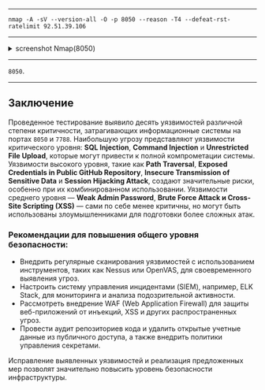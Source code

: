 ___

```
nmap -A -sV --version-all -O -p 8050 --reason -T4 --defeat-rst-ratelimit 92.51.39.106
```

___

<details>
<summary>screenshot Nmap(8050)</summary>
  
![](screenshots/SCANNING/nmap/nmap_8050.png)

</details>

___

`8050`.

___


## Заключение

Проведенное тестирование выявило десять уязвимостей различной степени критичности, затрагивающих информационные системы на портах `8050` и `7788`. Наибольшую угрозу представляют уязвимости критического уровня: **SQL Injection**, **Command Injection** и **Unrestricted File Upload**, которые могут привести к полной компрометации системы. Уязвимости высокого уровня, такие как **Path Traversal**, **Exposed Credentials in Public GitHub Repository**, **Insecure Transmission of Sensitive Data** и **Session Hijacking Attack**, создают значительные риски, особенно при их комбинированном использовании. Уязвимости среднего уровня — **Weak Admin Password**, **Brute Force Attack и Cross-Site Scripting (XSS)** — сами по себе менее критичны, но могут быть использованы злоумышленниками для подготовки более сложных атак.

### Рекомендации для повышения общего уровня безопасности:

- Внедрить регулярные сканирования уязвимостей с использованием инструментов, таких как Nessus или OpenVAS, для своевременного выявления угроз.
- Настроить систему управления инцидентами (SIEM), например, ELK Stack, для мониторинга и анализа подозрительной активности.
- Рассмотреть внедрение WAF (Web Application Firewall) для защиты веб-приложений от инъекций, XSS и других распространенных угроз.
- Провести аудит репозиториев кода и удалить открытые учетные данные из публичного доступа, а также внедрить политики управления секретами.


Исправление выявленных уязвимостей и реализация предложенных мер позволят значительно повысить уровень безопасности инфраструктуры.









